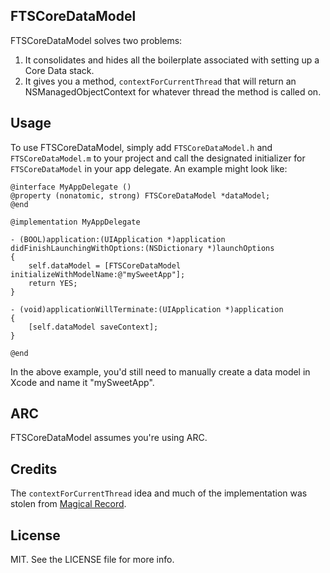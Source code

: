 FTSCoreDataModel
--------

FTSCoreDataModel solves two problems:
1. It consolidates and hides all the boilerplate associated with setting up
   a Core Data stack.
2. It gives you a method, `contextForCurrentThread` that will return an
   NSManagedObjectContext for whatever thread the method is called on.

## Usage

To use FTSCoreDataModel, simply add `FTSCoreDataModel.h` and `FTSCoreDataModel.m` to your project and call the designated initializer for `FTSCoreDataModel` in your app delegate.  An example might look like:

```objc
@interface MyAppDelegate ()
@property (nonatomic, strong) FTSCoreDataModel *dataModel;
@end

@implementation MyAppDelegate

- (BOOL)application:(UIApplication *)application didFinishLaunchingWithOptions:(NSDictionary *)launchOptions
{
    self.dataModel = [FTSCoreDataModel initializeWithModelName:@"mySweetApp"];
    return YES;
}

- (void)applicationWillTerminate:(UIApplication *)application
{
    [self.dataModel saveContext];
}

@end
```

In the above example, you'd still need to manually create a data model
in Xcode and name it "mySweetApp".

## ARC
FTSCoreDataModel assumes you're using ARC.

## Credits

The `contextForCurrentThread` idea and much of the implementation was stolen
from [Magical Record](https://github.com/magicalpanda/MagicalRecord).

## License

MIT. See the LICENSE file for more info.
